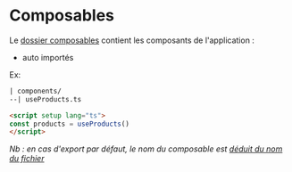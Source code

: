 # Composables

Le [dossier composables](https://nuxt.com/docs/guide/directory-structure/composables) contient les composants de l'application :
- auto importés

Ex:

```html
| components/
--| useProducts.ts
```

```html
<script setup lang="ts">
const products = useProducts()
</script>

```

*Nb : en cas d'export par défaut, le nom du composable est [déduit du nom du fichier](https://nuxt.com/docs/guide/directory-structure/composables#usage)*
